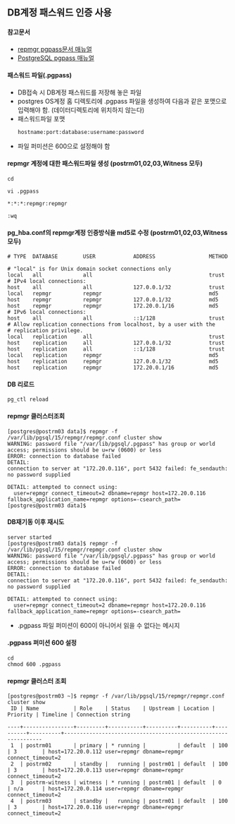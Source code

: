 ## DB계정 패스워드 인증 사용

#### 참고문서
- [repmgr pgpass문서 매뉴얼](https://www.repmgr.org/docs/5.1/configuration-password-management.html)
- [PostgreSQL pgpass 매뉴얼](https://www.postgresql.org/docs/current/libpq-pgpass.html)

#### 패스워드 파일(.pgpass)
- DB접속 시 DB계정 패스워드를 저장해 놓은 파일
- postgres OS계정 홈 디렉토리에 .pgpass 파일을 생성하여 다음과 같은 포맷으로 입력해야 함. (데이터디렉토리에 위치하지 않는다)
- 패스워드파일 포맷
  ```
  hostname:port:database:username:password
  ```
- 파일 퍼미션은 600으로 설정해야 함

#### repmgr 계정에 대한 패스워드파일 생성 (postrm01,02,03,Witness 모두)
```
cd 

vi .pgpass

*:*:*:repmgr:repmgr

:wq
```

#### pg_hba.conf의 repmgr계정 인증방식을 md5로 수정 (postrm01,02,03,Witness 모두)
```
# TYPE  DATABASE        USER            ADDRESS                 METHOD

# "local" is for Unix domain socket connections only
local   all             all                                     trust
# IPv4 local connections:
host    all             all             127.0.0.1/32            trust
local   repmgr          repmgr                                  md5
host    repmgr          repmgr          127.0.0.1/32            md5
host    repmgr          repmgr          172.20.0.1/16           md5     # IPv6 local connections:
host    all             all             ::1/128                 trust
# Allow replication connections from localhost, by a user with the
# replication privilege.
local   replication     all                                     trust
host    replication     all             127.0.0.1/32            trust
host    replication     all             ::1/128                 trust
local   replication     repmgr                                  md5
host    replication     repmgr          127.0.0.1/32            md5
host    replication     repmgr          172.20.0.1/16           md5
```

#### DB 리로드
```
pg_ctl reload
```

#### repmgr 클러스터조회
```
[postgres@postrm03 data]$ repmgr -f /var/lib/pgsql/15/repmgr/repmgr.conf cluster show
WARNING: password file "/var/lib/pgsql/.pgpass" has group or world access; permissions should be u=rw (0600) or less
ERROR: connection to database failed
DETAIL:
connection to server at "172.20.0.116", port 5432 failed: fe_sendauth: no password supplied

DETAIL: attempted to connect using:
  user=repmgr connect_timeout=2 dbname=repmgr host=172.20.0.116 fallback_application_name=repmgr options=-csearch_path=
[postgres@postrm03 data]$
```

#### DB재기동 이후 재시도
```
server started
[postgres@postrm03 data]$ repmgr -f /var/lib/pgsql/15/repmgr/repmgr.conf cluster show
WARNING: password file "/var/lib/pgsql/.pgpass" has group or world access; permissions should be u=rw (0600) or less
ERROR: connection to database failed
DETAIL:
connection to server at "172.20.0.116", port 5432 failed: fe_sendauth: no password supplied

DETAIL: attempted to connect using:
  user=repmgr connect_timeout=2 dbname=repmgr host=172.20.0.116 fallback_application_name=repmgr options=-csearch_path=
```
- .pgpass 파일 퍼미션이 600이 아니어서 읽을 수 없다는 메시지


#### .pgpass 퍼미션 600 설정
```
cd 
chmod 600 .pgpass
```

#### repmgr 클러스터 조회
```
[postgres@postrm03 ~]$ repmgr -f /var/lib/pgsql/15/repmgr/repmgr.conf cluster show
 ID | Name           | Role    | Status    | Upstream | Location | Priority | Timeline | Connection string

----+----------------+---------+-----------+----------+----------+----------+----------+---------------------------------------------------------------
 1  | postrm01       | primary | * running |          | default  | 100      | 3        | host=172.20.0.112 user=repmgr dbname=repmgr connect_timeout=2
 2  | postrm02       | standby |   running | postrm01 | default  | 100      | 3        | host=172.20.0.113 user=repmgr dbname=repmgr connect_timeout=2
 3  | postrm-witness | witness | * running | postrm01 | default  | 0        | n/a      | host=172.20.0.114 user=repmgr dbname=repmgr connect_timeout=2
 4  | postrm03       | standby |   running | postrm01 | default  | 100      | 3        | host=172.20.0.116 user=repmgr dbname=repmgr connect_timeout=2
```